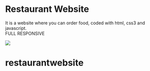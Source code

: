 <h1>Restaurant Website</h1>

<p>It is a website where you can order food, coded with html, css3 and javascript.<br>
FULL RESPONSIVE</p>

![](images/restaurantwebsite.gif)


# restaurantwebsite
